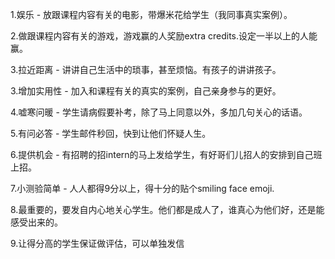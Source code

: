 1.娱乐 - 放跟课程内容有关的电影，带爆米花给学生（我同事真实案例）。

2.做跟课程内容有关的游戏，游戏赢的人奖励extra  credits.设定一半以上的人能赢。

3.拉近距离 - 讲讲自己生活中的琐事，甚至烦恼。有孩子的讲讲孩子。

3.增加实用性 - 加入和课程有关的真实的案例，自己亲身参与的更好。

4.嘘寒问暖 - 学生请病假要补考，除了马上同意以外，多加几句关心的话语。

5.有问必答 - 学生邮件秒回，快到让他们怀疑人生。

6.提供机会 - 有招聘的招intern的马上发给学生，有好哥们儿招人的安排到自己班上招。

7.小测验简单 - 人人都得9分以上，得十分的贴个smiling face emoji.

8.最重要的，要发自内心地关心学生。他们都是成人了，谁真心为他们好，还是能感受出来的。

9.让得分高的学生保证做评估，可以单独发信
